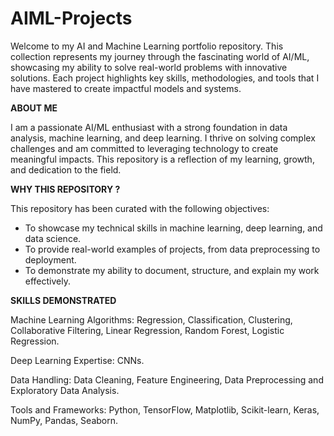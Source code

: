 # AIML-Projects

Welcome to my AI and Machine Learning portfolio repository. This collection represents my journey through the fascinating world of AI/ML, showcasing my ability to solve real-world problems with innovative solutions. Each project highlights key skills, methodologies, and tools that I have mastered to create impactful models and systems.

**ABOUT ME** 

I am a passionate AI/ML enthusiast with a strong foundation in data analysis, machine learning, and deep learning. I thrive on solving complex challenges and am committed to leveraging technology to create meaningful impacts. This repository is a reflection of my learning, growth, and dedication to the field.

**WHY THIS REPOSITORY ?**

This repository has been curated with the following objectives:
- To showcase my technical skills in machine learning, deep learning, and data science.
- To provide real-world examples of projects, from data preprocessing to deployment.
- To demonstrate my ability to document, structure, and explain my work effectively.

**SKILLS DEMONSTRATED** 

Machine Learning Algorithms: Regression, Classification, Clustering, Collaborative Filtering, Linear Regression, Random Forest, Logistic Regression.

Deep Learning Expertise: CNNs.

Data Handling: Data Cleaning, Feature Engineering, Data Preprocessing and Exploratory Data Analysis.

Tools and Frameworks: Python, TensorFlow, Matplotlib, Scikit-learn, Keras, NumPy, Pandas, Seaborn.
